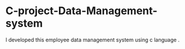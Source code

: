 # C-project-Data-Management-system
I developed this  employee data management  system using c language .
